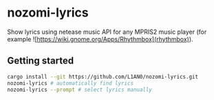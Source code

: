 # nozomi-lyrics

Show lyrics using netease music API for any MPRIS2 music player (for example ![https://wiki.gnome.org/Apps/Rhythmbox](rhythmbox)).



## Getting started

```bash
cargo install --git https://github.com/L1AN0/nozomi-lyrics.git
nozomi-lyrics # automatically find lyrics
nozomi-lyrics --prompt # select lyrics manually
```
